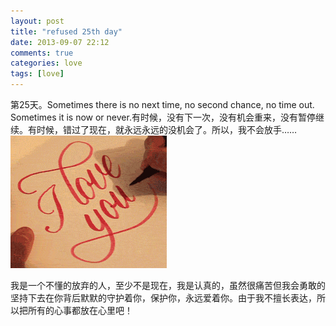 ```yaml
---
layout: post
title: "refused 25th day"
date: 2013-09-07 22:12
comments: true
categories: love
tags: [love]
---
```

第25天。Sometimes there is no next time, no second chance, no time out. Sometimes it is now or never.有时候，没有下一次，没有机会重来，没有暂停继续。有时候，错过了现在，就永远永远的没机会了。所以，我不会放手……<br>
![iloveu](/images/2013/09/iloveu.gif "iloveu")
<!--more-->
我是一个不懂的放弃的人，至少不是现在，我是认真的，虽然很痛苦但我会勇敢的坚持下去在你背后默默的守护着你，保护你，永远爱着你。由于我不擅长表达，所以把所有的心事都放在心里吧！